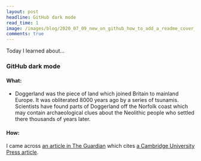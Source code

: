 ```yaml
---
layout: post
headline: GitHub dark mode
read_time: 1
image: /images/blog/2020_07_09_new_on_github_how_to_add_a_readme_cover_to_your_github_profile/gh_profile_cover.jpg
comments: true
---
```


Today I learned about...

### GitHub dark mode 

#### What:

* Doggerland was the piece of land which joined Britain to mainland Europe.  It was obliterated 8000 years ago by a series of tsunamis.  Scientists have found parts of Doggerland off the Norfolk coast which may contain archaeological clues about the Neolithic people who settled there thousands of years later.

#### How:

I came across [an article in The Guardian](https://www.theguardian.com/uk-news/2020/dec/01/evidence-life-on-doggerland-after-devastating-tsunamis-study) which cites [a Cambridge University Press article](https://www.cambridge.org/core/journals/antiquity/article/great-wave-the-storegga-tsunami-and-the-end-of-doggerland/CB2E132445086D868BF508041CC1B827).
